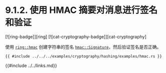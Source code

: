 # 9.1.2. 使用 HMAC 摘要对消息进行签名和验证

[![ring-badge]][ring] [![cat-cryptography-badge]][cat-cryptography]

使用 [`ring::hmac`] 创建字符串的签名 [`hmac::Signature`]，然后验证签名是否正确。

```rust,edition2018
{{ #include ../../../examples/cryptography/hashing/examples/hmac.rs }}
```

[`hmac::Signature`]: https://briansmith.org/rustdoc/ring/hmac/struct.Signature.html
[`ring::hmac`]: https://briansmith.org/rustdoc/ring/hmac/

{{#include ../../links.md}}
